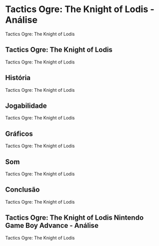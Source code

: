 ---
---

# Tactics Ogre: The Knight of Lodis - Análise

Tactics Ogre: The Knight of Lodis

## Tactics Ogre: The Knight of Lodis

Tactics Ogre: The Knight of Lodis

## História

Tactics Ogre: The Knight of Lodis

## Jogabilidade

Tactics Ogre: The Knight of Lodis

## Gráficos

Tactics Ogre: The Knight of Lodis

## Som

Tactics Ogre: The Knight of Lodis

## Conclusão

Tactics Ogre: The Knight of Lodis

## Tactics Ogre: The Knight of Lodis Nintendo Game Boy Advance - Análise

Tactics Ogre: The Knight of Lodis
